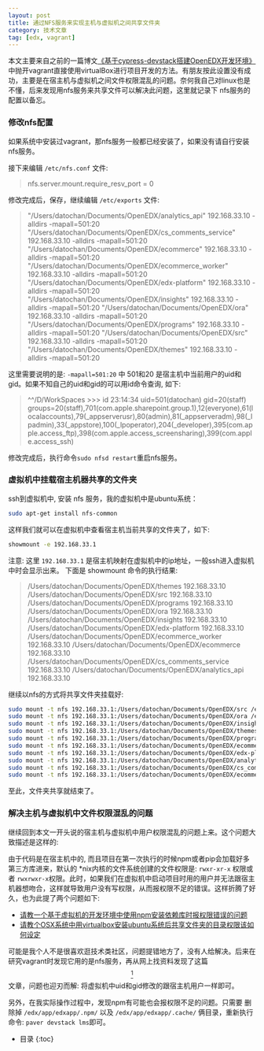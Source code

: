 ```yaml
---
layout: post
title: 通过NFS服务来实现主机与虚拟机之间共享文件夹
category: 技术文章
tag: [edx, vagrant]
---
```


本文主要来自之前的一篇博文[《基于cypress-devstack搭建OpenEDX开发环境》](http://datochan.me/2015/11/05/%E5%9F%BA%E4%BA%8Ecypress-devstack%E6%90%AD%E5%BB%BAOpenEDX%E5%BC%80%E5%8F%91%E7%8E%AF%E5%A2%83.html) 中抛开vagrant直接使用virtualBox进行项目开发的方法。有朋友按此设置没有成功，主要是在宿主机与虚拟机之间文件权限混乱的问题。奈何我自己对linux也是不懂，后来发现用nfs服务来共享文件可以解决此问题，这里就记录下 nfs服务的配置以备忘。<!-- More -->

### 修改nfs配置

如果系统中安装过vagrant，那nfs服务一般都已经安装了，如果没有请自行安装nfs服务。

接下来编辑 ```/etc/nfs.conf``` 文件:

>
> nfs.server.mount.require_resv_port = 0
>

修改完成后，保存，继续编辑 ```/etc/exports``` 文件:

> 
> "/Users/datochan/Documents/OpenEDX/analytics_api" 192.168.33.10 -alldirs -mapall=501:20
> "/Users/datochan/Documents/OpenEDX/cs_comments_service" 192.168.33.10 -alldirs -mapall=501:20
> "/Users/datochan/Documents/OpenEDX/ecommerce" 192.168.33.10 -alldirs -mapall=501:20
> "/Users/datochan/Documents/OpenEDX/ecommerce_worker" 192.168.33.10 -alldirs -mapall=501:20
> "/Users/datochan/Documents/OpenEDX/edx-platform" 192.168.33.10 -alldirs -mapall=501:20
> "/Users/datochan/Documents/OpenEDX/insights" 192.168.33.10 -alldirs -mapall=501:20
> "/Users/datochan/Documents/OpenEDX/ora" 192.168.33.10 -alldirs -mapall=501:20
> "/Users/datochan/Documents/OpenEDX/programs" 192.168.33.10 -alldirs -mapall=501:20
> "/Users/datochan/Documents/OpenEDX/src" 192.168.33.10 -alldirs -mapall=501:20
> "/Users/datochan/Documents/OpenEDX/themes" 192.168.33.10 -alldirs -mapall=501:20
> 

这里需要说明的是: ```-mapall=501:20``` 中 501和20 是宿主机中当前用户的uid和gid。如果不知自己的uid和gid的可以用id命令查询, 如下:
> ^^/D/WorkSpaces >>> id                                                                                      23:14:34
> uid=501(datochan) gid=20(staff) groups=20(staff),701(com.apple.sharepoint.group.1),12(everyone),61(localaccounts),79(_appserverusr),80(admin),81(_appserveradm),98(_lpadmin),33(_appstore),100(_lpoperator),204(_developer),395(com.apple.access_ftp),398(com.apple.access_screensharing),399(com.apple.access_ssh)

修改完成后，执行命令```sudo nfsd restart```重启nfs服务。

### 虚拟机中挂载宿主机器共享的文件夹

ssh到虚拟机中, 安装 nfs 服务，我的虚拟机中是ubuntu系统：

``` bash
sudo apt-get install nfs-common
```

这样我们就可以在虚拟机中查看宿主机当前共享的文件夹了，如下:

``` bash
showmount -e 192.168.33.1
```
注意: 这里 ```192.168.33.1``` 是宿主机映射在虚拟机中的ip地址，一般ssh进入虚拟机中时会显示出来。 下面是 showmount 命令的执行结果:

> /Users/datochan/Documents/OpenEDX/themes              192.168.33.10
> /Users/datochan/Documents/OpenEDX/src                 192.168.33.10
> /Users/datochan/Documents/OpenEDX/programs            192.168.33.10
> /Users/datochan/Documents/OpenEDX/ora                 192.168.33.10
> /Users/datochan/Documents/OpenEDX/insights            192.168.33.10
> /Users/datochan/Documents/OpenEDX/edx-platform        192.168.33.10
> /Users/datochan/Documents/OpenEDX/ecommerce_worker    192.168.33.10
> /Users/datochan/Documents/OpenEDX/ecommerce           192.168.33.10
> /Users/datochan/Documents/OpenEDX/cs_comments_service 192.168.33.10
> /Users/datochan/Documents/OpenEDX/analytics_api       192.168.33.10

继续以nfs的方式将共享文件夹挂载好:

``` bash
sudo mount -t nfs 192.168.33.1:/Users/datochan/Documents/OpenEDX/src /edx/src
sudo mount -t nfs 192.168.33.1:/Users/datochan/Documents/OpenEDX/ora /edx/app/ora/ora
sudo mount -t nfs 192.168.33.1:/Users/datochan/Documents/OpenEDX/insights /edx/app/insights
sudo mount -t nfs 192.168.33.1:/Users/datochan/Documents/OpenEDX/themes /edx/app/edxapp/themes
sudo mount -t nfs 192.168.33.1:/Users/datochan/Documents/OpenEDX/programs /edx/app/programs/programs
sudo mount -t nfs 192.168.33.1:/Users/datochan/Documents/OpenEDX/ecommerce /edx/app/ecommerce/ecommerce
sudo mount -t nfs 192.168.33.1:/Users/datochan/Documents/OpenEDX/edx-platform /edx/app/edxapp/edx-platform
sudo mount -t nfs 192.168.33.1:/Users/datochan/Documents/OpenEDX/analytics_api /edx/app/analytics_api/analytics_api
sudo mount -t nfs 192.168.33.1:/Users/datochan/Documents/OpenEDX/cs_comments_service /edx/app/forum/cs_comments_service
sudo mount -t nfs 192.168.33.1:/Users/datochan/Documents/OpenEDX/ecommerce_worker /edx/app/ecommerce_worker/ecommerce_worker
```

至此，文件夹共享就结束了。

### 解决主机与虚拟机中文件权限混乱的问题

继续回到本文一开头说的宿主机与虚拟机中用户权限混乱的问题上来。这个问题大致描述是这样的:

由于代码是在宿主机中的, 而且项目在第一次执行的时候npm或者pip会加载好多第三方库进来，默认的 *nix内核的文件系统创建的文件权限是: ```rwxr-xr-x``` 权限或者 ```rwxrwxr-x```权限。此时，如果我们在虚拟机中启动项目时用的用户并无法跟宿主机器想吻合，这样就导致用户没有写权限，从而报权限不足的错误。这样折腾了好久，也为此提了两个问题如下:

* [请教一个基于虚拟机的开发环境中使用npm安装依赖库时报权限错误的问题](http://div.io/topic/1544)
* [请教个OSX系统中用virtualbox安装ubuntu系统后共享文件夹的目录权限该如何设定](https://www.zhihu.com/question/39205381)

可能是我个人不是很喜欢逛技术类社区，问题提错地方了，没有人给解决。后来在研究vagrant时发现它用的是nfs服务，再从网上找资料发现了这篇[$$^1$$](http://rabbit52.com/2015/desktopos/mac/use-nfs-shared-folder-with-vm-on-osx)文章，问题也迎刃而解: 将虚拟机中uid和gid修改的跟宿主机用户一样即可。

另外，在我实际操作过程中，发现npm有可能也会报权限不足的问题。只需要 删除掉 ```/edx/app/edxapp/.npm/``` 以及 ```/edx/app/edxapp/.cache/``` 俩目录，重新执行命令: ```paver devstack lms```即可。


* 目录
{:toc}
